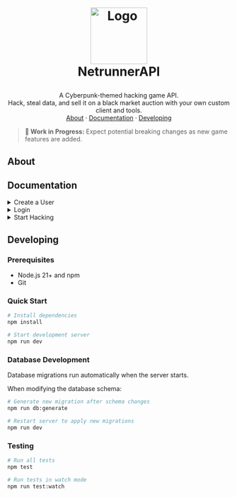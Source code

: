 <!-- LOGO -->
<h1>
<p align="center">
  <img src="https://github.com/user-attachments/assets/3f6d49eb-60a0-4144-8992-eccb675bca66" alt="Logo" width="128">
  <br>NetrunnerAPI
</h1>
  <p align="center">
A Cyberpunk-themed hacking game API.<br>Hack, steal data, and sell it on a black market auction with your own custom client and tools.
    <br />
    <a href="#about">About</a>
    ·
    <a href="#documentation">Documentation</a>
    ·
    <a href="#developing">Developing</a>
  </p>
</p>

> **🚧 Work in Progress:** Expect potential breaking changes as new game features are added.

## About

## Documentation

<details>
<summary>Create a User</summary>
Creates a new user.

**Endpoint:** `POST /api/users`

**Request Body:**

```json
{
  "username": "v",
  "password": "samurai"
}
```

**Parameters:**

- `username` (string, required)
- `password` (string, required)

**Success Response (201):**

```json
{
  "id": "2803a17a-7ba1-45d8-afa6-5772a0b92af7",
  "username": "v",
  "createdAt": "2025-08-02T14:30:00.000Z",
  "updatedAt": "2025-08-02T14:30:00.000Z"
}
```

**Error Responses:**

**400 Bad Request** - Missing parameters:

```json
{
  "error": "Missing required params: username, password."
}
```

**409 Conflict** - Username already exists:

```json
{
  "error": "Username already exists"
}
```

</details>

<details>
<summary>Login</summary>
Authenticate a user and receive access tokens.

**Endpoint:** `POST /api/login`

**Request Body:**

```json
{
  "username": "v",
  "password": "samurai"
}
```

**Parameters:**

- `username` (string, required)
- `password` (string, required)

**Success Response (200):**

```json
{
  "id": "2803a17a-7ba1-45d8-afa6-5772a0b92af7",
  "username": "v",
  "createdAt": "2025-08-03T19:59:55.130Z",
  "updatedAt": "2025-08-03T19:59:55.130Z",
  "token": "eyJhbGciO.example.token",
  "refreshToken": "a1b2c3d4e5f6.example.refresh.token"
}
```

**Response Fields:**

- `token` - JWT access token (expires in 1 hour)
- `refreshToken` - Long-lived token for getting new access tokens (expires in 60 days)

**Error Responses:**

**400 Bad Request** - Missing parameters:

```json
{
  "error": "Missing required params: username, password."
}
```

**401 Unauthorized** - Invalid credentials:

```json
{
  "error": "Incorrect username or password."
}
```

</details>

<details>
<summary>Start Hacking</summary>
Initiate a new hacking operation.

**Endpoint:** `POST /api/hack`

**Authorization:** Bearer token required

**Headers:**

```
Authorization: Bearer <your-access-token>
```

**Success Response (201):**

```json
{
  "id": "550e8400-e29b-41d4-a716-446655440000",
  "userId": "2803a17a-7ba1-45d8-afa6-5772a0b92af7",
  "createdAt": "2025-08-04T14:30:00.000Z",
  "updatedAt": "2025-08-04T14:30:00.000Z",
  "completesAt": "2025-08-04T14:35:00.000Z",
  "status": "In Progress"
}
```

**Response Fields:**

- `completesAt` - When the hack will automatically complete
- `status` - Current hack status ("In Progress" → "Completed")

**Error Responses:**

**401 Unauthorized** - Missing or invalid token:

```json
{
  "error": "Invalid Token."
}
```

</details>

## Developing

### Prerequisites

- Node.js 21+ and npm
- Git

### Quick Start

```bash
# Install dependencies
npm install

# Start development server
npm run dev
```

### Database Development

Database migrations run automatically when the server starts.

When modifying the database schema:

```bash
# Generate new migration after schema changes
npm run db:generate

# Restart server to apply new migrations
npm run dev
```

### Testing

```bash
# Run all tests
npm test

# Run tests in watch mode
npm run test:watch
```

